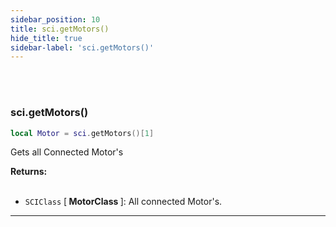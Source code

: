 ```yaml
---
sidebar_position: 10
title: sci.getMotors()
hide_title: true
sidebar-label: 'sci.getMotors()'
---
```


<br></br>

### sci.getMotors()

```lua
local Motor = sci.getMotors()[1]
```

Gets all Connected Motor's

<strong>Returns:</strong> <br></br>

- <code>SCIClass</code> [<strong> MotorClass </strong>]: All connected Motor's.
---
